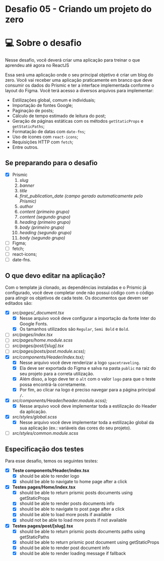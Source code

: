 # Desafio 05 - Criando um projeto do zero
# 💻 Sobre o desafio

Nesse desafio, você deverá criar uma aplicação para treinar o que aprendeu até agora no ReactJS

Essa será uma aplicação onde o seu principal objetivo é criar um blog do zero. Você vai receber uma aplicação praticamente em branco que deve consumir os dados do Prismic e ter a interface implementada conforme o layout do Figma. Você terá acesso a diversos arquivos para implementar:

- Estilizações global, comum e individuais;
- Importação de fontes Google;
- Paginação de posts;
- Cálculo de tempo estimado de leitura do post;
- Geração de páginas estáticas com os métodos `getStaticProps` e `getStaticPaths`;
- Formatação de datas com `date-fns`;
- Uso de ícones com `react-icons`;
- Requisições HTTP com `fetch`;
- Entre outros.

## Se preparando para o desafio
- [x] Prismic
  1. *slug*
  2. *banner*
  3. *title*
  4. *first_publication_date (campo gerado automaticamente pelo Prismic)*
  5. *author*
  6. *content (primeiro grupo)*
  7. *content (segundo grupo)*
  8. *heading (primeiro grupo)*
  9. *body (primeiro grupo)*
  10. *heading (segundo grupo)*
  11. *body (segundo grupo)*
- [ ] Figma;
- [ ] fetch;
- [ ] react-icons;
- [ ] date-fns.

## O que devo editar na aplicação?
Com o template já clonado, as dependências instaladas e o Prismic já configurado, você deve completar onde não possui código com o código para atingir os objetivos de cada teste. Os documentos que devem ser editados são:

- [x] *src/pages/_document.tsx*
    - [x] Nesse arquivo você deve configurar a importação da fonte Inter do Google Fonts.
    - [x] Os tamanhos utilizados são `Regular`, `Semi Bold` e `Bold`.
- [ ] *src/pages/index.tsx*
- [ ] *src/pages/home.module.scss*
- [ ] *src/pages/post/[slug].tsx*
- [ ] *src/pages/posts/post.module.scss);*
- [x] *src/components/Header/index.tsx);*
    - [x] Nesse arquivo você deve renderizar a logo `spacetraveling`.
    - [x] Ela deve ser exportada do Figma e salva na pasta `public` na raiz do seu projeto para a correta utilização.
    - [x] Além disso, a logo deve ter o `alt` com o valor `logo` para que o teste possa encontrá-la corretamente.
    - [x] Por fim, ao clicar na logo é preciso navegar para a página principal `/`.
- [x] *src/components/Header/header.module.scss);*
    - [x] Nesse arquivo você deve implementar toda a estilização do Header da aplicação.
- [x] *src/styles/global.scss*
    - [x] Nesse arquivo você deve implementar toda a estilização global da sua aplicação (ex.: variáveis das cores do seu projeto).
- [ ] *src/styles/common.module.scss*

## Especificação dos testes
Para esse desafio, temos os seguintes testes:
- [x] **Teste components/Header/index.tsx**
  - [x] should be able to render logo
  - [x] should be able to navigate to home page after a click
- [x] **Testes pages/Home/index.tsx**
  - [x] should be able to return prismic posts documents using getStaticProps
  - [x] should be able to render posts documents info
  - [x] should be able to navigate to post page after a click
  - [x] should be able to load more posts if available
  - [x] should not be able to load more posts if not available
- [x] **Testes pages/post/[slug].tsx**
  - [x] should be able to return prismic posts documents paths using getStaticPaths
  - [x] should be able to return prismic post document using getStaticProps
  - [x] should be able to render post document info
  - [x] should be able to render loading message if fallback
